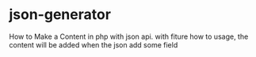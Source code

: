 # json-generator
How to Make a Content in php with json api. with fiture how to usage, the content will be added when the json add some field
